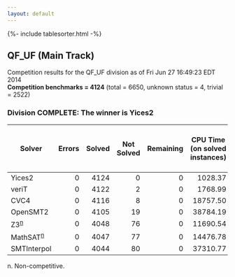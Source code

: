 ```yaml
---
layout: default
---
```

{%- include tablesorter.html -%}

## QF_UF (Main Track)

Competition results for the QF_UF division as of Fri Jun 27 16:49:23 EDT 2014
<br/>**Competition benchmarks = 4124** (total = 6650, unknown status = 4, trivial = 2522)

### Division COMPLETE: The winner is Yices2



<table id="sequential" class="result sorted">
<thead>
<tr>
<th class="center">Solver</th><th class="center">Errors</th>
<th class="center">Solved</th>
<th class="center">Not Solved</th>
<th class="center">Remaining</th>
<th class="center">CPU Time (on solved instances)</th>
<th class="center">Weighted Medal Score (weight =  3.615)</th>
</tr>
</thead>
<tr>
<td>Yices2</td>
<td align="right">0</td>
<td align="right">4124</td>
<td align="right">0</td>
<td align="right">0</td>
<td align="right">   1028.37</td>
<td align="right"> 3.615</td>
</tr>
<tr>
<td>veriT</td>
<td align="right">0</td>
<td align="right">4122</td>
<td align="right">2</td>
<td align="right">0</td>
<td align="right">   1768.99</td>
<td align="right"> 3.612</td>
</tr>
<tr>
<td>CVC4</td>
<td align="right">0</td>
<td align="right">4116</td>
<td align="right">8</td>
<td align="right">0</td>
<td align="right">  18757.50</td>
<td align="right"> 3.601</td>
</tr>
<tr>
<td>OpenSMT2</td>
<td align="right">0</td>
<td align="right">4105</td>
<td align="right">19</td>
<td align="right">0</td>
<td align="right">  38784.19</td>
<td align="right"> 3.582</td>
</tr>
<tr>
<td><span class="non-competing-grey">Z3<sup><a href="#fn">n</a></sup></span></td>
<td align="right">0</td>
<td align="right">4048</td>
<td align="right">76</td>
<td align="right">0</td>
<td align="right">  11690.54</td>
<td align="right"> 3.483</td>
</tr>
<tr>
<td><span class="non-competing-grey">MathSAT<sup><a href="#fn">n</a></sup></span></td>
<td align="right">0</td>
<td align="right">4047</td>
<td align="right">77</td>
<td align="right">0</td>
<td align="right">  14476.78</td>
<td align="right"> 3.482</td>
</tr>
<tr>
<td>SMTInterpol</td>
<td align="right">0</td>
<td align="right">4044</td>
<td align="right">80</td>
<td align="right">0</td>
<td align="right">  37310.77</td>
<td align="right"> 3.476</td>
</tr>
</table>

<span id="fn"> n. Non-competitive.</span>
